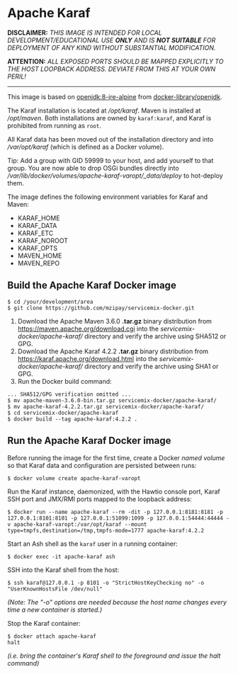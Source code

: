 # Apache Karaf

**DISCLAIMER:** *THIS IMAGE IS INTENDED FOR LOCAL
DEVELOPMENT/EDUCATIONAL USE __ONLY__ AND IS __NOT SUITABLE__ FOR
DEPLOYMENT OF ANY KIND WITHOUT SUBSTANTIAL MODIFICATION.*

**ATTENTION:** *ALL EXPOSED PORTS SHOULD BE MAPPED EXPLICITLY TO THE
HOST LOOPBACK ADDRESS. DEVIATE FROM THIS AT YOUR OWN PERIL!*

------------------------------------------------------------------------

This image is based on [openjdk:8-jre-alpine](
https://hub.docker.com/_/openjdk) from [docker-library/openjdk](
https://github.com/docker-library/openjdk).

The Karaf installation is located at */opt/karaf*. Maven is installed at
*/opt/maven*. Both installations are owned by ``karaf:karaf``, and Karaf
is prohibited from running as ``root``.

All Karaf data has been moved out of the installation directory and into
*/var/opt/karaf* (which is defined as a Docker volume).

Tip: Add a group with GID 59999 to your host, and add yourself to that
group. You are now able to drop OSGi bundles directly into
*/var/lib/docker/volumes/apache-karaf-varopt/_data/deploy* to hot-deploy
them.

The image defines the following environment variables for Karaf and
Maven:

* KARAF\_HOME
* KARAF\_DATA
* KARAF\_ETC
* KARAF\_NOROOT
* KARAF\_OPTS
* MAVEN\_HOME
* MAVEN\_REPO

## Build the Apache Karaf Docker image

```shell
$ cd /your/development/area
$ git clone https://github.com/mzipay/servicemix-docker.git
```

1. Download the Apache Maven 3.6.0 **.tar.gz** binary distribution from
   https://maven.apache.org/download.cgi into the
   *servicemix-docker/apache-karaf/* directory and verify the
   archive using SHA512 or GPG.
2. Download the Apache Karaf 4.2.2 **.tar.gz** binary distribution
   from https://karaf.apache.org/download.html into the
   *servicemix-docker/apache-karaf/* directory and verify the
   archive using SHA1 or GPG.
3. Run the Docker build command:

```shell
... SHA512/GPG verification omitted ...
$ mv apache-maven-3.6.0-bin.tar.gz servicemix-docker/apache-karaf/
$ mv apache-karaf-4.2.2.tar.gz servicemix-docker/apache-karaf/
$ cd servicemix-docker/apache-karaf
$ docker build --tag apache-karaf:4.2.2 .
```

## Run the Apache Karaf Docker image

Before running the image for the first time, create a Docker *named
volume* so that Karaf data and configuration are persisted between runs:
```shell
$ docker volume create apache-karaf-varopt
```

Run the Karaf instance, daemonized, with the Hawtio console port, Karaf
SSH port and JMX/RMI ports mapped to the loopback address:
```shell
$ docker run --name apache-karaf --rm -dit -p 127.0.0.1:8181:8181 -p 127.0.0.1:8101:8101 -p 127.0.0.1:51099:1099 -p 127.0.0.1:54444:44444 -v apache-karaf-varopt:/var/opt/karaf --mount type=tmpfs,destination=/tmp,tmpfs-mode=1777 apache-karaf:4.2.2
```

Start an Ash shell as the ``karaf`` user in a running container:
```shell
$ docker exec -it apache-karaf ash
```

SSH into the Karaf shell from the host:
```shell
$ ssh karaf@127.0.0.1 -p 8101 -o "StrictHostKeyChecking no" -o "UserKnownHostsFile /dev/null"
```
*(Note: The "-o" options are needed because the host name changes every
time a new container is started.)*

Stop the Karaf container:
```shell
$ docker attach apache-karaf
halt
```
*(i.e. bring the container's Karaf shell to the foreground and issue the
halt command)*

